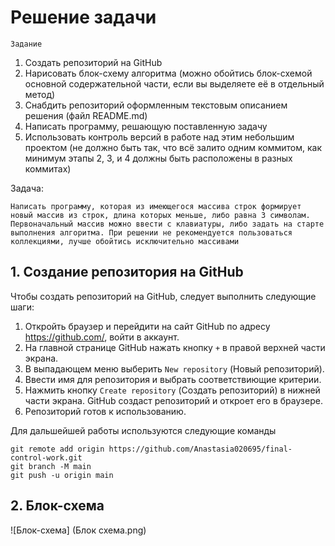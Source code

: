 # Решение задачи

`Задание`
1. Создать репозиторий на GitHub
2. Нарисовать блок-схему алгоритма (можно обойтись блок-схемой основной содержательной части, если вы выделяете её в отдельный метод)
3. Снабдить репозиторий оформленным текстовым описанием решения (файл README.md)
4. Написать программу, решающую поставленную задачу
5. Использовать контроль версий в работе над этим небольшим проектом (не должно быть так, что всё залито одним коммитом, как минимум этапы 2, 3, и 4 должны быть расположены в разных коммитах)

Задача:

```
Написать программу, которая из имеющегося массива строк формирует новый массив из строк, длина которых меньше, либо равна 3 символам. Первоначальный массив можно ввести с клавиатуры, либо задать на старте выполнения алгоритма. При решении не рекомендуется пользоваться коллекциями, лучше обойтись исключительно массивами
```

## 1. Создание репозитория на GitHub
Чтобы создать репозиторий на GitHub, следует выполнить следующие шаги:

1. Откройть браузер и перейдити на сайт GitHub по адресу https://github.com/, войти в аккаунт.
2. На главной странице GitHub нажать кнопку `+` в правой верхней части экрана.
3. В выпадающем меню выберить `New repository` (Новый репозиторий).
4. Ввести имя для репозитория и выбрать соответствиющие критерии.
5. Нажмить кнопку `Create repository` (Создать репозиторий) в нижней части экрана. GitHub создаст репозиторий и откроет его в браузере.
6. Репозиторий готов к использованию.

Для дальшейшей работы используются следующие команды 
``` 
git remote add origin https://github.com/Anastasia020695/final-control-work.git
git branch -M main
git push -u origin main
```
## 2. Блок-схема

![Блок-схема] (Блок схема.png)
